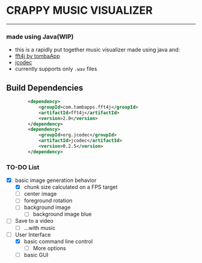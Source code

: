# CRAPPY MUSIC VISUALIZER
<hr>

### made using Java(WIP)

- this is a rapidly put together music visualizer made using java and:
- [fft4j by tombaApp](https://github.com/tambapps/fourier-transform-library)
- [jcodec](https://github.com/jcodec/jcodec)
- currently supports only `.wav` files 
## Build Dependencies
```xml
        <dependency>
            <groupId>com.tambapps.fft4j</groupId>
            <artifactId>fft4j</artifactId>
            <version>2.0</version>
        </dependency>
        <dependency>
            <groupId>org.jcodec</groupId>
            <artifactId>jcodec</artifactId>
            <version>0.2.5</version>
        </dependency>
```

### TO-DO List
- [x] basic image generation behavior
    - [x] chunk size calculated on a FPS target
    - [ ] center image
    - [ ] foreground rotation
    - [ ] background image
        - [ ] background image blue
- [ ] Save to a video
  - [ ] ...with music 
- [ ] User Interface
  - [x] basic command line control
    - [ ] More options
  - [ ] basic GUI